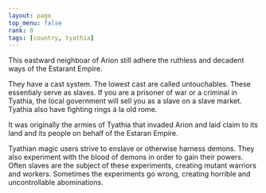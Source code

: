 ```yaml
---
layout: page
top_menu: false
rank: 0
tags: [country, tyathia]
---
```


This eastward neighboar of Arion still adhere the ruthless and decadent ways of the Estarant Empire.

They have a cast system.
The lowest cast are called untouchables. These essentialy serve as slaves.
If you are a prisoner of war or a criminal in Tyathia, the local government will sell you as
a slave on a slave market.
Tyathia also have fighting rings á la old rome.

It was originally the armies of Tyathia that invaded Arion and laid claim to its land
and its people on behalf of the Estaran Empire.

Tyathian magic users strive to enslave or otherwise harness demons.
They also experiment with the blood of demons in order to gain their powers.
Often slaves are the subject of these experiments, creating mutant warriors and workers.
Sometimes the experiments go wrong, creating horrible and uncontrollable abominations.


